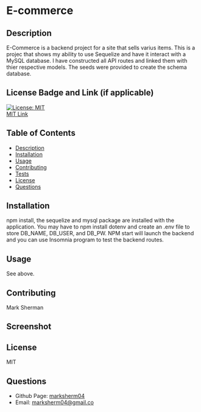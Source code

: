 # E-commerce


## Description
E-Commerce is a backend project for a site that sells varius items.  This is a projec that shows my ability to use Sequelize and have it interact with a MySQL database.  I have constructed all API routes and linked them with thier respective models.  The seeds were provided to create the schema database.

## License Badge and Link (if applicable)
[![License: MIT](https://img.shields.io/badge/License-MIT-yellow.svg)](https://opensource.org/licenses/MIT) <br />
[MIT Link](https://opensource.org/licenses/MIT)

  ## Table of Contents
- [Description](#description)
- [Installation](#installation)
- [Usage](#usage)
- [Contributing](#contributing)
- [Tests](#tests)
- [License](#license)
- [Questions](#githubUser)

## Installation
npm install, the sequelize and mysql package are installed with the application. You may have to npm install dotenv and create an .env file to store DB_NAME, DB_USER, and DB_PW.  NPM start will launch the backend and you can use Insomnia program to test the backend routes.

## Usage
See above.

## Contributing
Mark Sherman

## Screenshot


## License
MIT


## Questions
- Github Page: [marksherm04](https://github.com/marksherm04)
- Email: marksherm04@gmail.co